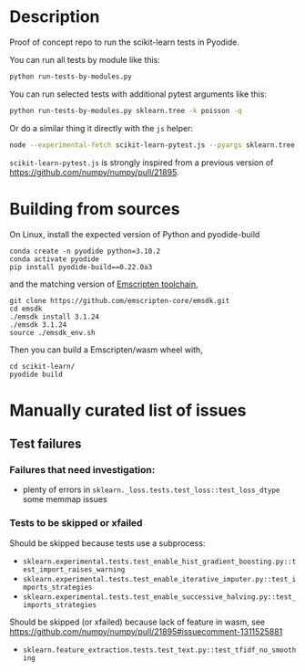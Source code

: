 # Description

Proof of concept repo to run the scikit-learn tests in Pyodide.

You can run all tests by module like this:
```bash
python run-tests-by-modules.py
```

You can run selected tests with additional pytest arguments like this:
```bash
python run-tests-by-modules.py sklearn.tree -k poisson -q
```

Or do a similar thing it directly with the `js` helper:
```bash
node --experimental-fetch scikit-learn-pytest.js --pyargs sklearn.tree -k poisson -q
```

`scikit-learn-pytest.js` is strongly inspired from a previous version of
https://github.com/numpy/numpy/pull/21895.

# Building from sources

On Linux, install the expected version of Python and pyodide-build
```
conda create -n pyodide python=3.10.2
conda activate pyodide
pip install pyodide-build==0.22.0a3
```
and the matching version of [Emscripten toolchain](https://emscripten.org/docs/getting_started/downloads.html),
```
git clone https://github.com/emscripten-core/emsdk.git
cd emsdk
./emsdk install 3.1.24
./emsdk 3.1.24
source ./emsdk_env.sh
```
Then you can build a Emscripten/wasm wheel with,
```
cd scikit-learn/
pyodide build
```

# Manually curated list of issues

## Test failures

### Failures that need investigation:
- plenty of errors in `sklearn._loss.tests.test_loss::test_loss_dtype` some memmap issues

### Tests to be skipped or xfailed

Should be skipped because tests use a subprocess:
- `sklearn.experimental.tests.test_enable_hist_gradient_boosting.py::test_import_raises_warning`
- `sklearn.experimental.tests.test_enable_iterative_imputer.py::test_imports_strategies`
- `sklearn.experimental.tests.test_enable_successive_halving.py::test_imports_strategies`

Should be skipped (or xfailed) because lack of feature in wasm, see
https://github.com/numpy/numpy/pull/21895#issuecomment-1311525881
- `sklearn.feature_extraction.tests.test_text.py::test_tfidf_no_smoothing`
